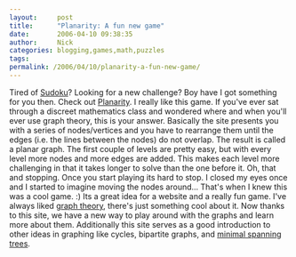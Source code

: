 ```yaml
---
layout:     post
title:      "Planarity: A fun new game"
date:       2006-04-10 09:38:35
author:     Nick
categories: blogging,games,math,puzzles
tags:  
permalink: /2006/04/10/planarity-a-fun-new-game/
---
```

Tired of [Sudoku](http://ironboundsoftware.com/products/SudokuHelper/)? Looking for a new challenge? Boy have I got something for you then. Check out [Planarity](http://www.planarity.net/). I really like this game. If you've ever sat through a discreet mathematics class and wondered where and when you'll ever use graph theory, this is your answer. Basically the site presents you with a series of nodes/vertices and you have to rearrange them until the edges (i.e. the lines between the nodes) do not overlap. The result is called a planar graph. The first couple of levels are pretty easy, but with every level more nodes and more edges are added. This makes each level more challenging in that it takes longer to solve than the one before it. Oh, that and stopping. Once you start playing its hard to stop. I closed my eyes once and I started to imagine moving the nodes around... That's when I knew this was a cool game. :) Its a great idea for a website and a really fun game. I've always liked [graph theory](http://en.wikipedia.org/wiki/Graph_theory), there's just something cool about it. Now thanks to this site, we have a new way to play around with the graphs and learn more about them. Additionally this site serves as a good introduction to other ideas in graphing like cycles, bipartite graphs, and [minimal spanning trees](http://en.wikipedia.org/wiki/Minimum_spanning_tree). 
